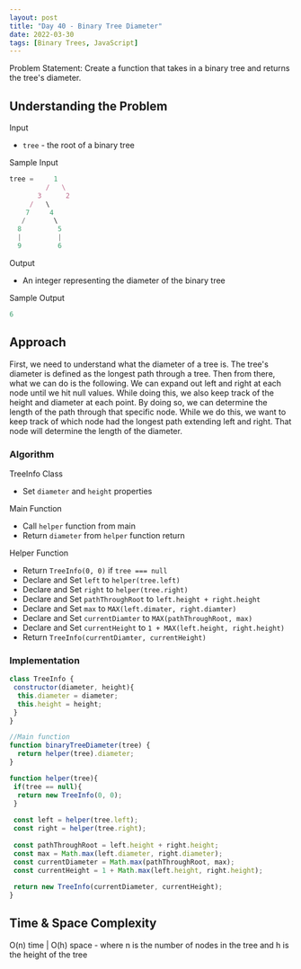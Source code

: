 ```yaml
---
layout: post
title: "Day 40 - Binary Tree Diameter"
date: 2022-03-30
tags: [Binary Trees, JavaScript]
---
```


Problem Statement: Create a function that takes in a binary tree and returns the tree's diameter.

## Understanding the Problem

Input

* `tree` - the root of a binary tree

Sample Input

```js
tree =     1
         /   \
       3      2
     /   \   
    7     4 
   /       \   
  8         5
  |         |
  9         6
```

Output

* An integer representing the diameter of the binary tree

Sample Output

```js
6
```

## Approach

First, we need to understand what the diameter of a tree is. The tree's diameter is defined as the longest path through a tree. Then from there, what we can do is the following. We can expand out left and right at each node until we hit null values. While doing this, we also keep track of the height and diameter at each point. By doing so, we can determine the length of the path through that specific node. While we do this, we want to keep track of which node had the longest path extending left and right. That node will determine the length of the diameter.

### Algorithm

TreeInfo Class

* Set `diameter` and `height` properties
  
Main Function

* Call `helper` function from main
* Return `diameter` from `helper` function return

Helper Function

* Return `TreeInfo(0, 0)` if `tree === null`
* Declare and Set `left` to `helper(tree.left)`
* Declare and Set `right` to `helper(tree.right)`
* Declare and Set `pathThroughRoot` to `left.height + right.height`
* Declare and Set `max` to `MAX(left.dimater, right.diamter)`
* Declare and Set `currentDiamter` to `MAX(pathThroughRoot, max)`
* Declare and Set `currentHeight` to `1 + MAX(left.height, right.height)`
* Return `TreeInfo(currentDiamter, currentHeight)`

### Implementation

```js
class TreeInfo {
 constructor(diameter, height){
  this.diameter = diameter;
  this.height = height;
 }
}

//Main function
function binaryTreeDiameter(tree) {
  return helper(tree).diameter;
}

function helper(tree){
 if(tree == null){
  return new TreeInfo(0, 0);
 }
 
 const left = helper(tree.left);
 const right = helper(tree.right);
 
 const pathThroughRoot = left.height + right.height;
 const max = Math.max(left.diameter, right.diameter);
 const currentDiameter = Math.max(pathThroughRoot, max);
 const currentHeight = 1 + Math.max(left.height, right.height);
 
 return new TreeInfo(currentDiameter, currentHeight);
}
```

## Time & Space Complexity

O(n) time | O(h) space - where n is the number of nodes in the tree and h is the height of the tree
